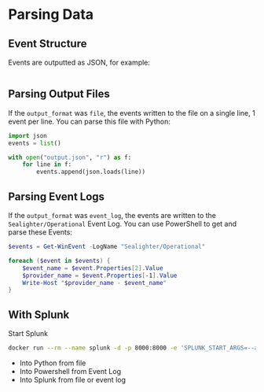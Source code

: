 # Parsing Data

## Event Structure
Events are outputted as JSON, for example:
```json

```

## Parsing Output Files
If the `output_format` was `file`, the events written to the file on a single line, 1 event per line. You can parse this file with Python:
```python
import json
events = list()

with open("output.json", "r") as f:
    for line in f:
        events.append(json.loads(line))
```

## Parsing Event Logs
If the `output_format` was `event_log`, the events are written to the `Sealighter/Operational` Event Log. You can use PowerShell to get and parse these Events:
```powershell
$events = Get-WinEvent -LogName "Sealighter/Operational"

foreach ($event in $events) {
    $event_name = $event.Properties[2].Value
    $provider_name = $event.Properties[-1].Value
    Write-Host "$provider_name - $event_name"
}
```


## With Splunk
Start Splunk
```bash
docker run --rm --name splunk -d -p 8000:8000 -e 'SPLUNK_START_ARGS=--accept-license' -e 'SPLUNK_PASSWORD=hyperbutts' splunk/splunk:latest
```

 - Into Python from file
 - Into Powershell from Event Log
 - Into Splunk from file or event log
